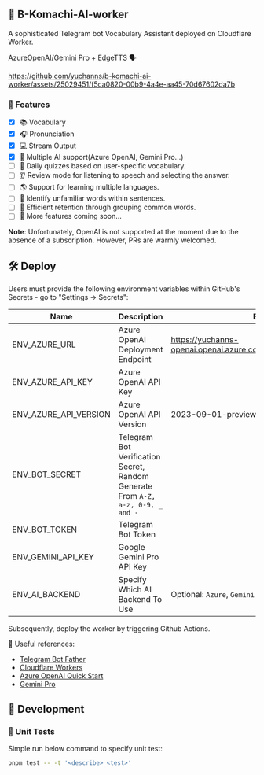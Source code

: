 ## 🌟 B-Komachi-AI-worker

A sophisticated Telegram bot Vocabulary Assistant deployed on Cloudflare Worker.

AzureOpenAI/Gemini Pro + EdgeTTS 🗣️


https://github.com/yuchanns/b-komachi-ai-worker/assets/25029451/f5ca0820-00b9-4a4e-aa45-70d67602da7b

### 🚀 Features
- [x] 📚 Vocabulary
- [x] 🎧 Pronunciation
- [x] 💻 Stream Output
- [x] 🤖 Multiple AI support(Azure OpenAI, Gemini Pro...)
- [ ] 📝 Daily quizzes based on user-specific vocabulary.
- [ ] 👂 Review mode for listening to speech and selecting the answer.
- [ ] 🌎 Support for learning multiple languages.
- [ ] 🤔 Identify unfamiliar words within sentences.
- [ ] 🧠 Efficient retention through grouping common words.
- [ ] 🔮 More features coming soon...

**Note**: Unfortunately, OpenAI is not supported at the moment due to the absence of a subscription. However, PRs are warmly welcomed.

## 🛠️ Deploy

Users must provide the following environment variables within GitHub's Secrets - go to "Settings -> Secrets":

|Name|Description|Example|
|---|---|---|
|ENV_AZURE_URL|Azure OpenAI Deployment Endpoint|https://yuchanns-openai.openai.azure.com/openai/deployments/gpt35|
|ENV_AZURE_API_KEY|Azure OpenAI API Key||
|ENV_AZURE_API_VERSION|Azure OpenAI API Version|2023-09-01-preview|
|ENV_BOT_SECRET|Telegram Bot Verification Secret, Random Generate From `A-Z, a-z, 0-9, _ and -`||
|ENV_BOT_TOKEN|Telegram Bot Token||
|ENV_GEMINI_API_KEY|Google Gemini Pro API Key||
|ENV_AI_BACKEND|Specify Which AI Backend To Use|Optional: `Azure`, `Gemini`||

Subsequently, deploy the worker by triggering Github Actions.

🔗 Useful references:
- [Telegram Bot Father](https://core.telegram.org/bots/tutorial)
- [Cloudflare Workers](https://developers.cloudflare.com/workers)
- [Azure OpenAI Quick Start](https://learn.microsoft.com/en-us/azure/ai-services/openai/quickstart)
- [Gemini Pro](ai.google.dev/docs)

## 🔧 Development

### 🧪 Unit Tests

Simple run below command to specify unit test:
```bash
pnpm test -- -t '<describe> <test>'
```
